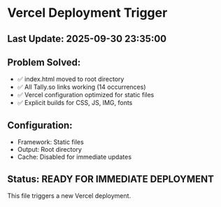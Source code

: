 # Vercel Deployment Trigger

## Last Update: 2025-09-30 23:35:00

## Problem Solved:
- ✅ index.html moved to root directory
- ✅ All Tally.so links working (14 occurrences)
- ✅ Vercel configuration optimized for static files
- ✅ Explicit builds for CSS, JS, IMG, fonts

## Configuration:
- Framework: Static files
- Output: Root directory
- Cache: Disabled for immediate updates

## Status: READY FOR IMMEDIATE DEPLOYMENT

This file triggers a new Vercel deployment.
